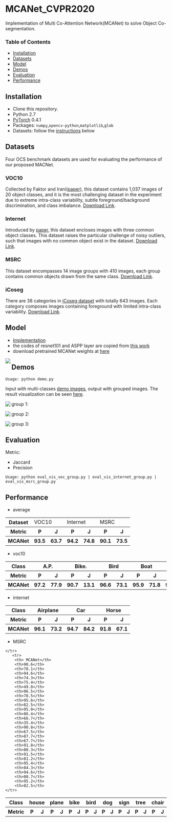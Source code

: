 # MCANet_CVPR2020
Implementation of Multi Co-Attention Network(MCANet) to solve Object Co-segmentation.

### Table of Contents
- <a href='#Installation'>Installation</a>
- <a href='#Datasets'>Datasets</a>
- <a href='#Model'>Model</a>
- <a href='#Demos'>Demos</a>
- <a href='#Evaluation'>Evaluation</a>
- <a href='#Performance'>Performance</a>
&nbsp;
&nbsp;
## Installation
- Clone this repository.
- Python 2.7
- [PyTorch](http://pytorch.org/) 0.4.1 
- Packages: `numpy`,`opencv-python`,`matplotlib`,`glob`
- Datasets: follow the [instructions](#Datasets) below
## Datasets
Four OCS benchmark datasets are used for evaluating the performance of our proposed MACNet.

### VOC10
Collected by Faktor and Irani([paper](https://www.cv-foundation.org/openaccess/content_iccv_2013/papers/Faktor_Co-segmentation_by_Composition_2013_ICCV_paper.pdf)), this dataset contains 1,037 images of 20 object classes, and it is the most challenging dataset in the experiment due to extreme intra-class variability, subtle foreground/background discrimination, and class imbalance. [Download Link](https://drive.google.com/open?id=1V7YRZafySYOPtZ4WiwqM6pUnjc_8TAH7).
### Internet
Introduced by [paper](http://people.csail.mit.edu/mrub/ObjectDiscovery/), this dataset encloses images with three common object classes. This dataset raises the particular challenge of noisy outliers, such that images with no common object exist in the dataset. [Download Link](http://people.csail.mit.edu/mrub/ObjectDiscovery/ObjectDiscovery-data.zip).
### MSRC
This dataset encompasses 14 image groups with 410 images, each group contains common objects drawn from the same class. [Download Link](http://people.csail.mit.edu/mrub/ObjectDiscovery/ObjectDiscovery-data.zip).
### iCoseg
There are 38 categories in [iCoseg dataset](https://www.cc.gatech.edu/~dbatra/papers/bkpcl_cvpr10.pdf) with totally 643 images. Each category composes images containing foreground with limited intra-class variability. [Download Link](http://people.csail.mit.edu/mrub/ObjectDiscovery/ObjectDiscovery-data.zip).

## Model
   
- [Implementation](https://github.com/blankblankblank123/MCANet_CVPR2020_submit/tree/master/libs/models)
- the codes of resnet101 and ASPP layer are copied from [this work](https://github.com/kazuto1011/deeplab-pytorch)
- download pretrained MCANet weights at [here](https://drive.google.com/open?id=1tyM2tJ_LhfCmI3rsliciLidfHk5ploKc)

<img align="left" src= "https://github.com/blankblankblank123/MCANet_CVPR2020_submit/blob/master/doc/model.PNG">

## Demos
```
Usage: python demo.py
```
Input with multi-classes [demo images](https://github.com/blankblankblank123/MCANet_CVPR2020_submit/tree/master/demo_images), output with grouped images. The result visualization can be seen [here](https://github.com/blankblankblank123/MCANet_CVPR2020_submit/tree/master/result/demo).

group 1:
<img align="left" src= "https://github.com/blankblankblank123/MCANet_CVPR2020_submit/blob/master/result/demo/0.png">

group 2:
<img align="left" src= "https://github.com/blankblankblank123/MCANet_CVPR2020_submit/blob/master/result/demo/1.png">

group 3:
<img align="left" src= "https://github.com/blankblankblank123/MCANet_CVPR2020_submit/blob/master/result/demo/2.png">

## Evaluation
Metric:
- Jaccard
- Precision

```
Usage: python eval_vis_voc_group.py | eval_vis_internet_group.py | eval_vis_msrc_group.py
```

## Performance
- average
<table>
    <tr>
        <th>Dataset</th>
        <td colspan="2">VOC10</td>
        <td colspan="2">Internet</td>
        <td colspan="2">MSRC</td>
    </tr>
    <tr>
        <th> Metric</th>
        <th>P</th>
        <th>J</th>
        <th>P</th>
        <th>J</th>
        <th>P</th>
        <th>J</th>
    </tr>
    <tr>
        <th> MCANet</th>
        <th>93.5</th>
        <th>63.7</th>
        <th>94.2</th>
        <th>74.8</th>
        <th>90.1</th>
        <th>73.5</th>
    </tr>
   
</table>

- voc10
<table>
    <tr>
        <th> Class</th>
        <th colspan="2">A.P.</th>
        <th colspan="2">Bike.</th>
        <th colspan="2">Bird</th>
        <th colspan="2">Boat</th>
        <th colspan="2">Bottle</th>
        <th colspan="2">Bus.</th>
        <th colspan="2">Car</th>
        <th colspan="2">Cat</th>
        <th colspan="2">Chair</th>
        <th colspan="2">Cow</th>
        <th colspan="2">D.T.</th>
        <th colspan="2">Dog</th>
        <th colspan="2">Horse</th>
        <th colspan="2">M.B.</th>
        <th colspan="2">P.S.</th>
        <th colspan="2">P.P.</th>
        <th colspan="2">Sheep</th>
        <th colspan="2">Sofa</th>
        <th colspan="2">Train</th>
        <th colspan="2">TV</th>
    </tr>
    <tr>
        <th> Metric</th>
        <th>P</th>
        <th>J</th>
        <th>P</th>
        <th>J</th>
        <th>P</th>
        <th>J</th>
        <th>P</th>
        <th>J</th>
        <th>P</th>
        <th>J</th>
        <th>P</th>
        <th>J</th>
        <th>P</th>
        <th>J</th>
        <th>P</th>
        <th>J</th>
        <th>P</th>
        <th>J</th>
        <th>P</th>
        <th>J</th>
        <th>P</th>
        <th>J</th>
        <th>P</th>
        <th>J</th>
        <th>P</th>
        <th>J</th>
        <th>P</th>
        <th>J</th>
        <th>P</th>
        <th>J</th>
        <th>P</th>
        <th>J</th>
        <th>P</th>
        <th>J</th>
        <th>P</th>
        <th>J</th>
        <th>P</th>
        <th>J</th>
        <th>P</th>
        <th>J</th>
    </tr>
    <tr>
        <th> MCANet</th>
        <th>97.2</th>
        <th>77.9</th>
        <th>90.7</th>
        <th>13.1</th>
        <th>96.6</th>
        <th>73.1</th>
        <th>95.9</th>
        <th>71.8</th>
        <th>94.6</th>
        <th>72.1</th>
        <th>94.5</th>
        <th>84.2</th>
        <th>95.3</th>
        <th>82.0</th>
        <th>95.0</th>
        <th>77.8</th>
        <th>89.7</th>
        <th>39.2</th>
        <th>95.8</th>
        <th>78.4</th>
        <th>86.6</th>
        <th>15.7</th>
        <th>95.3</th>
        <th>72.1</th>
        <th>94.7</th>
        <th>73.3</th>
        <th>92.9</th>
        <th>69.7</th>
        <th>93.7</th>
        <th>56.1</th>
        <th>92.1</th>
        <th>51.5</th>
        <th>93.7</th>
        <th>72.3</th>
        <th>88.8</th>
        <th>49.5</th>
        <th>95.3</th>
        <th>79.6</th>
        <th>91.6</th>
        <th>64.5</th>
    </tr>
   
</table>

- internet
<table>
    <tr>
        <th> Class</th>
        <th colspan="2">Airplane</th>
        <th colspan="2">Car</th>
        <th colspan="2">Horse</th>
    </tr>
    <tr>
        <th> Metric</th>
        <th>P</th>
        <th>J</th>
        <th>P</th>
        <th>J</th>
        <th>P</th>
        <th>J</th>
    </tr>
       <tr>
        <th> MCANet</th>
        <th>96.1</th>
        <th>73.2</th>
        <th>94.7</th>
        <th>84.2</th>
        <th>91.8</th>
        <th>67.1</th>
    </tr>
   </table>

- MSRC
<table>
    <tr>
        <th> Class</th>
        <th colspan="2">house</th>
        <th colspan="2">plane</th>
        <th colspan="2">bike</th>
        <th colspan="2">bird</th>
        <th colspan="2">dog</th>
        <th colspan="2">sign</th>
        <th colspan="2">tree</th>
        <th colspan="2">chair</th>
        <th colspan="2">face</th>
        <th colspan="2">flower</th>
        <th colspan="2">car</th>
        <th colspan="2">sheep</th>
        <th colspan="2">cow</th>
        <th colspan="2">cat</th>
    </tr>
    <tr>
        <th> Metric</th>
        <th>P</th>
        <th>J</th>
        <th>P</th>
        <th>J</th>
        <th>P</th>
        <th>J</th>
        <th>P</th>
        <th>J</th>
        <th>P</th>
        <th>J</th>
        <th>P</th>
        <th>J</th>
        <th>P</th>
        <th>J</th>
        <th>P</th>
        <th>J</th>
        <th>P</th>
        <th>J</th>
        <th>P</th>
        <th>J</th>
        <th>P</th>
        <th>J</th>
        <th>P</th>
        <th>J</th>
        <th>P</th>
        <th>J</th>
        <th>P</th>
        <th>J</th>

    </tr>
       <tr>
        <th> MCANet</th>
        <th>90.6</th>
        <th>78.1</th>
        <th>94.6</th>
        <th>74.3</th>
        <th>75.4</th>
        <th>49.8</th>
        <th>96.5</th>
        <th>78.5</th>
        <th>95.6</th>
        <th>82.5</th>
        <th>95.0</th>
        <th>86.4</th>
        <th>66.7</th>
        <th>35.4</th>
        <th>90.8</th>
        <th>67.5</th>
        <th>87.7</th>
        <th>67.7</th>
        <th>91.8</th>
        <th>80.3</th>
        <th>91.5</th>
        <th>81.2</th>
        <th>95.4</th>
        <th>84.3</th>
        <th>94.6</th>
        <th>80.7</th>
        <th>95.2</th>
        <th>82.5</th>
    </tr>
   </table>
